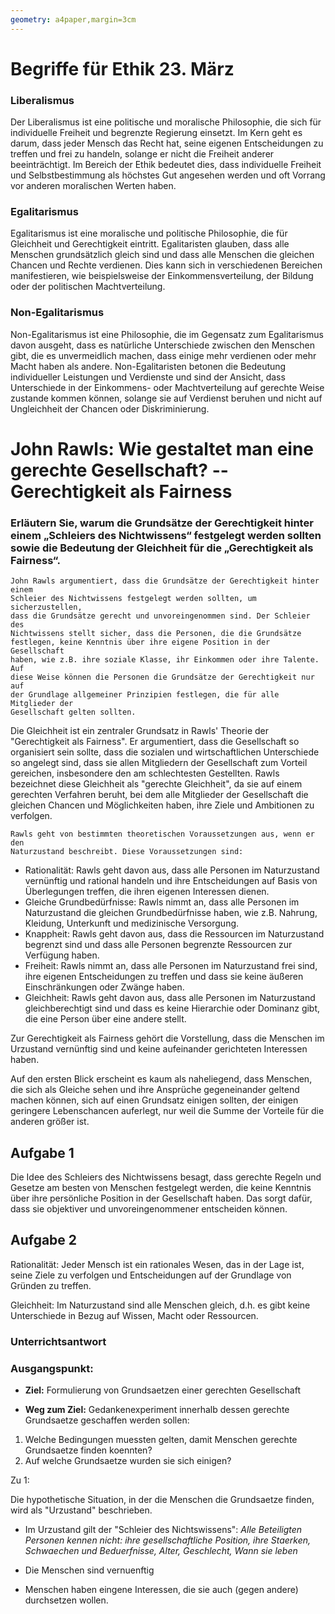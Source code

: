 ```yaml
---
geometry: a4paper,margin=3cm
---
```


# Begriffe für Ethik 23. März
### Liberalismus
Der Liberalismus ist eine politische und moralische Philosophie, die sich für
individuelle Freiheit und begrenzte Regierung einsetzt. Im Kern geht es darum,
dass jeder Mensch das Recht hat, seine eigenen Entscheidungen zu treffen und
frei zu handeln, solange er nicht die Freiheit anderer beeinträchtigt. Im
Bereich der Ethik bedeutet dies, dass individuelle Freiheit und
Selbstbestimmung als höchstes Gut angesehen werden und oft Vorrang vor anderen
moralischen Werten haben.

### Egalitarismus
Egalitarismus ist eine moralische und politische Philosophie, die für
Gleichheit und Gerechtigkeit eintritt. Egalitaristen glauben, dass alle
Menschen grundsätzlich gleich sind und dass alle Menschen die gleichen Chancen
und Rechte verdienen. Dies kann sich in verschiedenen Bereichen manifestieren,
wie beispielsweise der Einkommensverteilung, der Bildung oder der politischen
Machtverteilung.

### Non-Egalitarismus
Non-Egalitarismus ist eine Philosophie, die im Gegensatz zum Egalitarismus
davon ausgeht, dass es natürliche Unterschiede zwischen den Menschen gibt, die
es unvermeidlich machen, dass einige mehr verdienen oder mehr Macht haben als
andere. Non-Egalitaristen betonen die Bedeutung individueller Leistungen und
Verdienste und sind der Ansicht, dass Unterschiede in der Einkommens- oder
Machtverteilung auf gerechte Weise zustande kommen können, solange sie auf
Verdienst beruhen und nicht auf Ungleichheit der Chancen oder Diskriminierung.


# John Rawls: Wie gestaltet man eine gerechte Gesellschaft? -- Gerechtigkeit als Fairness

### Erläutern Sie, warum die Grundsätze der Gerechtigkeit hinter einem „Schleiers des Nichtwissens“ festgelegt werden sollten sowie die Bedeutung der Gleichheit für die „Gerechtigkeit als Fairness“.

    John Rawls argumentiert, dass die Grundsätze der Gerechtigkeit hinter einem
    Schleier des Nichtwissens festgelegt werden sollten, um sicherzustellen,
    dass die Grundsätze gerecht und unvoreingenommen sind. Der Schleier des
    Nichtwissens stellt sicher, dass die Personen, die die Grundsätze
    festlegen, keine Kenntnis über ihre eigene Position in der Gesellschaft
    haben, wie z.B. ihre soziale Klasse, ihr Einkommen oder ihre Talente. Auf
    diese Weise können die Personen die Grundsätze der Gerechtigkeit nur auf
    der Grundlage allgemeiner Prinzipien festlegen, die für alle Mitglieder der
    Gesellschaft gelten sollten.

Die Gleichheit ist ein zentraler Grundsatz in Rawls' Theorie der "Gerechtigkeit
als Fairness". Er argumentiert, dass die Gesellschaft so organisiert sein
sollte, dass die sozialen und wirtschaftlichen Unterschiede so angelegt sind,
dass sie allen Mitgliedern der Gesellschaft zum Vorteil gereichen, insbesondere
den am schlechtesten Gestellten. Rawls bezeichnet diese Gleichheit als
"gerechte Gleichheit", da sie auf einem gerechten Verfahren beruht, bei dem
alle Mitglieder der Gesellschaft die gleichen Chancen und Möglichkeiten haben,
ihre Ziele und Ambitionen zu verfolgen.

    Rawls geht von bestimmten theoretischen Voraussetzungen aus, wenn er den
    Naturzustand beschreibt. Diese Voraussetzungen sind:

- Rationalität: Rawls geht davon aus, dass alle Personen im Naturzustand
    vernünftig und rational handeln und ihre Entscheidungen auf Basis von
    Überlegungen treffen, die ihren eigenen Interessen dienen.
- Gleiche Grundbedürfnisse: Rawls nimmt an, dass alle Personen im
    Naturzustand die gleichen Grundbedürfnisse haben, wie z.B. Nahrung,
    Kleidung, Unterkunft und medizinische Versorgung.
- Knappheit: Rawls geht davon aus, dass die Ressourcen im Naturzustand
    begrenzt sind und dass alle Personen begrenzte Ressourcen zur Verfügung
    haben.
- Freiheit: Rawls nimmt an, dass alle Personen im Naturzustand frei sind,
    ihre eigenen Entscheidungen zu treffen und dass sie keine äußeren
    Einschränkungen oder Zwänge haben.
- Gleichheit: Rawls geht davon aus, dass alle Personen im Naturzustand
    gleichberechtigt sind und dass es keine Hierarchie oder Dominanz gibt, die
    eine Person über eine andere stellt.



Zur Gerechtigkeit als Fairness gehört die Vorstellung, dass die Menschen im
Urzustand vernünftig sind und keine aufeinander gerichteten Interessen haben.

Auf den ersten Blick erscheint es kaum als naheliegend, dass Menschen, die sich
als Gleiche sehen und ihre Ansprüche gegeneinander geltend machen können, sich
auf einen Grundsatz einigen sollten, der einigen geringere Lebenschancen
auferlegt, nur weil die Summe der Vorteile für die anderen größer ist.

## Aufgabe 1

Die Idee des Schleiers des Nichtwissens besagt, dass gerechte Regeln und
Gesetze am besten von Menschen festgelegt werden, die keine Kenntnis über ihre
persönliche Position in der Gesellschaft haben. Das sorgt dafür, dass sie
objektiver und unvoreingenommener entscheiden können.

## Aufgabe 2
Rationalität: Jeder Mensch ist ein rationales Wesen, das in der Lage ist, seine
Ziele zu verfolgen und Entscheidungen auf der Grundlage von Gründen zu treffen.

Gleichheit: Im Naturzustand sind alle Menschen gleich, d.h. es gibt keine
Unterschiede in Bezug auf Wissen, Macht oder Ressourcen.

### Unterrichtsantwort
### Ausgangspunkt: 
- **Ziel:** Formulierung von Grundsaetzen einer gerechten Gesellschaft

- **Weg zum Ziel:** Gedankenexperiment innerhalb dessen gerechte Grundsaetze geschaffen werden sollen:

1. Welche Bedingungen muessten gelten, damit Menschen gerechte Grundsaetze finden koennten?
2. Auf welche Grundsaetze wurden sie sich einigen?

Zu 1:

Die hypothetische Situation, in der die Menschen die Grundsaetze finden, wird
als "Urzustand" beschrieben.

- Im Urzustand gilt der "Schleier des Nichtswissens": *Alle Beteiligten
Personen kennen nicht: ihre gesellschaftliche Position, ihre Staerken,
Schwaechen und Beduerfnisse, Alter, Geschlecht, Wann sie leben* 

- Die Menschen sind vernuenftig
- Menschen haben eingene Interessen, die sie auch (gegen andere) durchsetzen wollen.





